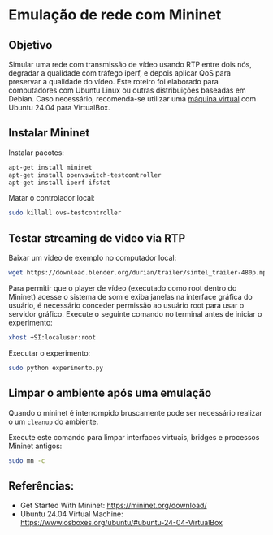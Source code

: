 # Emulação de rede com Mininet

## Objetivo

Simular uma rede com transmissão de vídeo usando RTP entre dois nós, degradar a qualidade com tráfego iperf, e depois aplicar QoS para preservar a qualidade do vídeo. Este roteiro foi elaborado para computadores com Ubuntu Linux ou outras distribuições baseadas em Debian. Caso necessário, recomenda-se utilizar uma [máquina virtual](https://www.osboxes.org/ubuntu/#ubuntu-24-04-vbox) com Ubuntu 24.04 para VirtualBox.

## Instalar Mininet

Instalar pacotes:

```bash
apt-get install mininet 
apt-get install openvswitch-testcontroller
apt-get install iperf ifstat
```

Matar o controlador local:
```bash
sudo killall ovs-testcontroller
```

## Testar streaming de video via RTP

Baixar um video de exemplo no computador local:
```bash
wget https://download.blender.org/durian/trailer/sintel_trailer-480p.mp4 -O video.mp4
```

Para permitir que o player de vídeo (executado como root dentro do Mininet) acesse o sistema de som e exiba janelas na interface gráfica do usuário, é necessário conceder permissão ao usuário root para usar o servidor gráfico. Execute o seguinte comando no terminal antes de iniciar o experimento:
```bash
xhost +SI:localuser:root
```

Executar o experimento:

```bash
sudo python experimento.py
```

## Limpar o ambiente após uma emulação

Quando o mininet é interrompido bruscamente pode ser necessário realizar o um `cleanup` do ambiente.

Execute este comando para limpar interfaces virtuais, bridges e processos Mininet antigos:

```bash
sudo mn -c
```

## Referências:

- Get Started With Mininet: https://mininet.org/download/
- Ubuntu 24.04 Virtual Machine: https://www.osboxes.org/ubuntu/#ubuntu-24-04-VirtualBox

